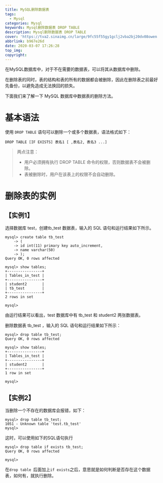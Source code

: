 ```yaml
---
title: MySQL删除数据表
tags:
  - Mysql
categories: Mysql
keywords: Mysql删除数据表 DROP TABLE
description: Mysql删除数据表 DROP TABLE
cover: 'https://tva2.sinaimg.cn/large/9fc55f55gy1gclj2vba2bj20dv08owen.jpg'
abbrlink: b967e26d
date: 2020-03-07 17:26:28
top_img:
copyright:
---
```


在MySQL数据库中，对于不在需要的数据表，可以将其从数据库中删除。

在删除表的同时，表的结构和表的所有的数据都会被删除，因此在删除表之前最好先备份，以避免造成无法换回的损失。

下面我们来了解一下 MySQL 数据库中数据表的删除方法。

# 基本语法

使用 ```DROP TABLE``` 语句可以删除一个或多个数据表，语法格式如下：

```mysql
DROP TABLE [IF EXISTS] 表名1 [ ,表名2, 表名3 ...]
```

> 两点注意： 
>
> -  用户必须拥有执行 DROP TABLE 命令的权限，否则数据表不会被删除。
> -  表被删除时，用户在该表上的权限不会自动删除。

#  删除表的实例

## 【实例1】

选择数据库 test，创建tb_test 数据表，输入的 SQL 语句和运行结果如下所示。

```mysql
mysql> create table tb_test
    -> (
    -> id int(11) primary key auto_increment,
    -> name varchar(50)
    -> );
Query OK, 0 rows affected

mysql> show tables;
+----------------+
| Tables_in_test |
+----------------+
| student2       |
| tb_test        |
+----------------+
2 rows in set

mysql> 
```

由运行结果可以看出，test 数据库中有 tb_test 和 student2 两张数据表。

删除数据表 tb_test ，输入的 SQL 语句和运行结果如下所示：

```mysql
mysql> drop table tb_test;
Query OK, 0 rows affected

mysql> show tables;
+----------------+
| Tables_in_test |
+----------------+
| student2       |
+----------------+
1 row in set

mysql> 
```

## 【实例2】

当删除一个不存在的数据库会报错，如下：

```mysql
mysql> drop table tb_test;
1051 - Unknown table 'test.tb_test'
mysql> 
```

这时，可以使用如下的SQL语句执行

```mysql
mysql> drop table if exists tb_test;
Query OK, 0 rows affected

mysql> 
```

在`drop table `后面加上`if exists`之后，意思就是如何判断是否存在这个数据表，如何有，就执行删除。
